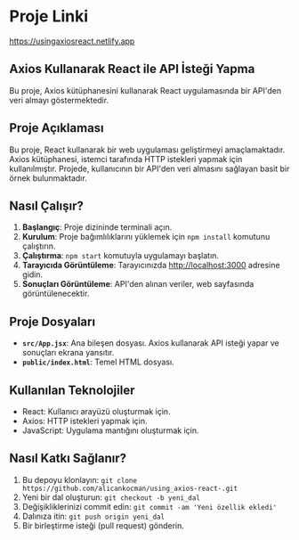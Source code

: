 # Proje Linki
https://usingaxiosreact.netlify.app

## Axios Kullanarak React ile API İsteği Yapma

Bu proje, Axios kütüphanesini kullanarak React uygulamasında bir API'den veri almayı göstermektedir.

## Proje Açıklaması

Bu proje, React kullanarak bir web uygulaması geliştirmeyi amaçlamaktadır. Axios kütüphanesi, istemci tarafında HTTP istekleri yapmak için kullanılmıştır. Projede, kullanıcının bir API'den veri almasını sağlayan basit bir örnek bulunmaktadır.

## Nasıl Çalışır?

1. **Başlangıç**: Proje dizininde terminali açın.
2. **Kurulum**: Proje bağımlılıklarını yüklemek için `npm install` komutunu çalıştırın.
3. **Çalıştırma**: `npm start` komutuyla uygulamayı başlatın.
4. **Tarayıcıda Görüntüleme**: Tarayıcınızda [http://localhost:3000](http://localhost:3000) adresine gidin.
5. **Sonuçları Görüntüleme**: API'den alınan veriler, web sayfasında görüntülenecektir.

## Proje Dosyaları

- **`src/App.jsx`**: Ana bileşen dosyası. Axios kullanarak API isteği yapar ve sonuçları ekrana yansıtır.
- **`public/index.html`**: Temel HTML dosyası.

## Kullanılan Teknolojiler

- React: Kullanıcı arayüzü oluşturmak için.
- Axios: HTTP istekleri yapmak için.
- JavaScript: Uygulama mantığını oluşturmak için.

## Nasıl Katkı Sağlanır?

1. Bu depoyu klonlayın: `git clone https://github.com/alicankocman/using_axios-react-.git`
2. Yeni bir dal oluşturun: `git checkout -b yeni_dal`
3. Değişikliklerinizi commit edin: `git commit -am 'Yeni özellik ekledi'`
4. Dalınıza itin: `git push origin yeni_dal`
5. Bir birleştirme isteği (pull request) gönderin.

